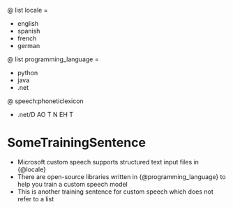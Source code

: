 @ list locale =
- english
- spanish
- french
- german

@ list programming_language =
- python
- java
- .net


@ speech:phoneticlexicon
- .net/D AO T N EH T

# SomeTrainingSentence
- Microsoft custom speech supports structured text input files in {@locale}
- There are open-source libraries written in {@programming_language} to help you train a custom speech model
- This is another training sentence for custom speech which does not refer to a list
